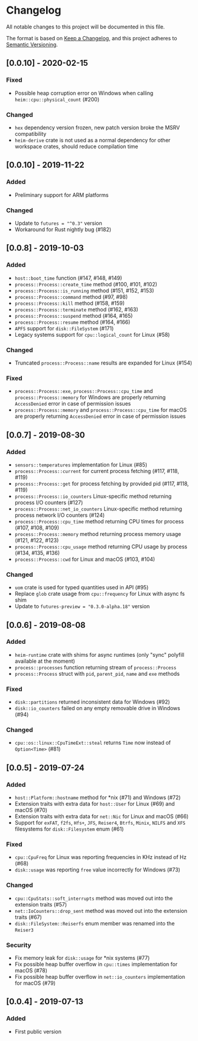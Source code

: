 # Changelog
All notable changes to this project will be documented in this file.

The format is based on [Keep a Changelog](https://keepachangelog.com/en/1.0.0/),
and this project adheres to [Semantic Versioning](https://semver.org/spec/v2.0.0.html).

## [0.0.10] - 2020-02-15

### Fixed

- Possible heap corruption error on Windows when calling `heim::cpu::physical_count` (#200)

### Changed

- `hex` dependency version frozen, new patch version broke the MSRV compatibility
- `heim-derive` crate is not used as a normal dependency for other workspace crates, should reduce compilation time

## [0.0.10] - 2019-11-22

### Added

- Preliminary support for ARM platforms

### Changed

- Update to `futures = "^0.3"` version
- Workaround for Rust nightly bug (#182)

## [0.0.8] - 2019-10-03

### Added

- `host::boot_time` function (#147, #148, #149)
- `process::Process::create_time` method (#100, #101, #102)
- `process::Process::is_running` method (#151, #152, #153)
- `process::Process::command` method (#97, #98)
- `process::Process::kill` method (#158, #159)
- `process::Process::terminate` method (#162, #163)
- `process::Process::suspend` method (#164, #165)
- `process::Process::resume` method (#164, #166)
- `APFS` support for `disk::FileSystem` (#171)
- Legacy systems support for `cpu::logical_count` for Linux (#58)

### Changed

- Truncated `process::Process::name` results are expanded for Linux (#154)

### Fixed

- `process::Process::exe`, `process::Process::cpu_time` and `process::Process::memory` for Windows
    are properly returning `AccessDenied` error in case of permission issues
- `process::Process::memory` and `process::Process::cpu_time` for macOS
    are properly returning `AccessDenied` error in case of permission issues

## [0.0.7] - 2019-08-30

### Added

- `sensors::temperatures` implementation for Linux (#85)
- `process::Process::current` for current process fetching (#117, #118, #119)
- `process::Process::get` for process fetching by provided pid (#117, #118, #119)
- `process::Process::io_counters` Linux-specific method returning process I/O counters (#127)
- `process::Process::net_io_counters` Linux-specific method returning process network I/O counters (#124)
- `process::Process::cpu_time` method returning CPU times for process (#107, #108, #109)
- `process::Process::memory` method returning process memory usage (#121, #122, #123)
- `process::Process::cpu_usage` method returning CPU usage by process (#134, #135, #136)
- `process::Process::cwd` for Linux and macOS (#103, #104)

### Changed

- `uom` crate is used for typed quantities used in API (#95)
- Replace `glob` crate usage from `cpu::frequency` for Linux with async fs shim
- Update to `futures-preview = "0.3.0-alpha.18"` version

## [0.0.6] - 2019-08-08

### Added

- `heim-runtime` crate with shims for async runtimes (only "sync" polyfill available at the moment)
- `process::processes` function returning stream of `process::Process`
- `process::Process` struct with `pid`, `parent_pid`, `name` and `exe` methods

### Fixed

- `disk::partitions` returned inconsistent data for Windows (#92)
- `disk::io_counters` failed on any empty removable drive in Windows (#94)

### Changed

- `cpu::os::linux::CpuTimeExt::steal` returns `Time` now instead of `Option<Time>` (#81)

## [0.0.5] - 2019-07-24

### Added

- `host::Platform::hostname` method for *nix (#71) and Windows (#72)
- Extension traits with extra data for `host::User` for Linux (#69) and macOS (#70)
- Extension traits with extra data for `net::Nic` for Linux and macOS (#66)
- Support for `exFAT`, `f2fs`, `Hfs+`, `JFS`, `Reiser4`, `Btrfs`, `Minix`, `NILFS` and `XFS` filesystems for `disk::Filesystem` enum (#61)

### Fixed

- `cpu::CpuFreq` for Linux was reporting frequencies in KHz instead of Hz (#68)
- `disk::usage` was reporting `free` value incorrectly for Windows (#73)

### Changed

- `cpu::CpuStats::soft_interrupts` method was moved out into the extension traits (#57)
- `net::IoCounters::drop_sent` method was moved out into the extension traits (#67)
- `disk::FileSystem::Reiserfs` enum member was renamed into the `Reiser3`

### Security

- Fix memory leak for `disk::usage` for *nix systems (#77)
- Fix possible heap buffer overflow in `cpu::times` implementation for macOS (#78)
- Fix possible heap buffer overflow in `net::io_counters` implementation for macOS (#79)

## [0.0.4] - 2019-07-13

### Added

- First public version
